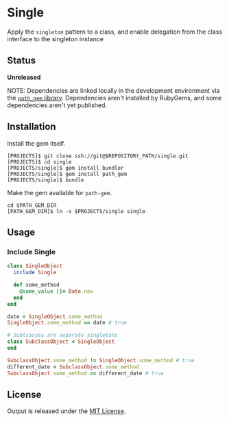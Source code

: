 # Single

Apply the `singleton` pattern to a class, and enable delegation from the class interface to the singleton instance

## Status

**Unreleased**

NOTE: Dependencies are linked locally in the development environment via the [`path_gem` library](https://github.com/Sans/path-gem). Dependencies aren't installed by RubyGems, and some dependencies aren't yet published.

## Installation

Install the gem itself.

    [PROJECTS]$ git clone ssh://git@$REPOSITORY_PATH/single.git
    [PROJECTS]$ cd single
    [PROJECTS/single]$ gem install bundler
    [PROJECTS/single]$ gem install path_gem
    [PROJECTS/single]$ bundle

Make the gem available for `path-gem`.

    cd $PATH_GEM_DIR
    [PATH_GEM_DIR]$ ln -s $PROJECTS/single single

## Usage

### Include Single

```ruby
class SingleObject
  include Single

  def some_method
    @some_value ||= Date.new
  end
end

date = SingleObject.some_method
SingleObject.some_method == date # true

# Sublcasses are separate singletons
class SubclassObject < SingleObject
end

SubclassObject.some_method != SingleObject.some_method # true
different_date = SubclassObject.some_method
SubclassObject.some_method == different_date # true
```

## License

Output is released under the [MIT License](http://www.opensource.org/licenses/MIT).
